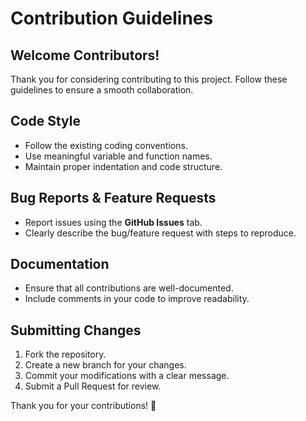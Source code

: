 # Contribution Guidelines

## Welcome Contributors!
Thank you for considering contributing to this project. Follow these guidelines to ensure a smooth collaboration.

## Code Style
- Follow the existing coding conventions.
- Use meaningful variable and function names.
- Maintain proper indentation and code structure.

## Bug Reports & Feature Requests
- Report issues using the **GitHub Issues** tab.
- Clearly describe the bug/feature request with steps to reproduce.

## Documentation
- Ensure that all contributions are well-documented.
- Include comments in your code to improve readability.

## Submitting Changes
1. Fork the repository.
2. Create a new branch for your changes.
3. Commit your modifications with a clear message.
4. Submit a Pull Request for review.

Thank you for your contributions! 🚀
